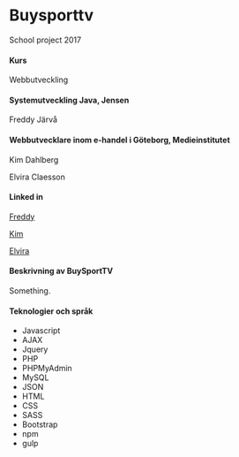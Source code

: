 # Buysporttv
School project 2017

<h4>Kurs</h4>
<p>Webbutveckling</p>
<h4>Systemutveckling Java, Jensen</h4>

<p>Freddy Järvå</p>


<h4>Webbutvecklare inom e-handel i Göteborg, Medieinstitutet</h4>

<p>Kim Dahlberg</p>
<p>Elvira Claesson</p>

<h4>Linked in</h4>

<p><a href="https://www.linkedin.com/in/freddy-jarva">Freddy</a></p>
<p><a href="#">Kim</a></p>
<p><a href="#">Elvira</a></p>


<h4>Beskrivning av BuySportTV</h4>
<p>Something.</p>

<h4>Teknologier och språk</h4>
<ul>
<li>Javascript</li>
<li>AJAX</li>
<li>Jquery</li>
<li>PHP</li>
<li>PHPMyAdmin</li>
<li>MySQL</li>
<li>JSON</li>
<li>HTML</li>
<li>CSS</li>
<li>SASS</li>
<li>Bootstrap</li>
<li>npm</li>
<li>gulp</li>


